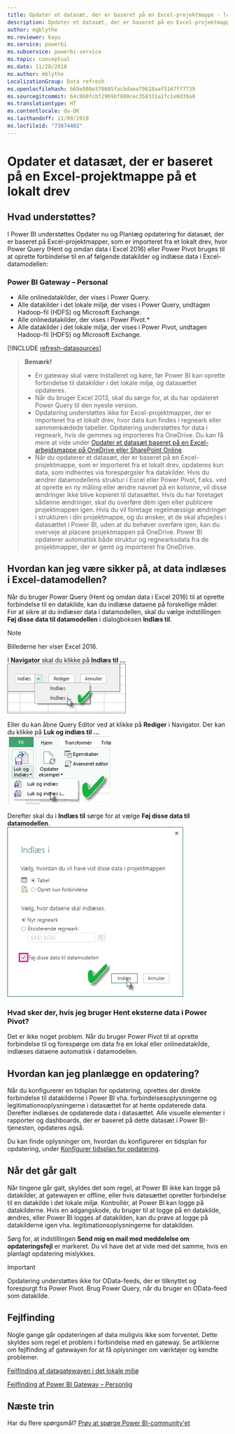 ```yaml
---
title: Opdater et datasæt, der er baseret på en Excel-projektmappe - lokalt
description: Opdater et datasæt, der er baseret på en Excel-projektmappe på et lokalt drev
author: mgblythe
ms.reviewer: kayu
ms.service: powerbi
ms.subservice: powerbi-service
ms.topic: conceptual
ms.date: 11/28/2018
ms.author: mblythe
LocalizationGroup: Data refresh
ms.openlocfilehash: b69e908e378605facbdaea79618aaf5167ff7739
ms.sourcegitcommit: 64c860fcbf2969bf089cec358331a1fc1e0d39a8
ms.translationtype: HT
ms.contentlocale: da-DK
ms.lasthandoff: 11/09/2019
ms.locfileid: "73874402"
---
```

# <a name="refresh-a-dataset-created-from-an-excel-workbook-on-a-local-drive"></a>Opdater et datasæt, der er baseret på en Excel-projektmappe på et lokalt drev
## <a name="whats-supported"></a>Hvad understøttes?
I Power BI understøttes Opdater nu og Planlæg opdatering for datasæt, der er baseret på Excel-projektmapper, som er importeret fra et lokalt drev, hvor Power Query (Hent og omdan data i Excel 2016) eller Power Pivot bruges til at oprette forbindelse til en af følgende datakilder og indlæse data i Excel-datamodellen:  

### <a name="power-bi-gateway---personal"></a>Power BI Gateway – Personal
* Alle onlinedatakilder, der vises i Power Query.
* Alle datakilder i det lokale miljø, der vises i Power Query, undtagen Hadoop-fil (HDFS) og Microsoft Exchange.
* Alle onlinedatakilder, der vises i Power Pivot.\*
* Alle datakilder i det lokale miljø, der vises i Power Pivot, undtagen Hadoop-fil (HDFS) og Microsoft Exchange.

<!-- Refresh Data sources-->
[!INCLUDE [refresh-datasources](./includes/refresh-datasources.md)]

> **Bemærk!**  
> 
> * En gateway skal være installeret og køre, før Power BI kan oprette forbindelse til datakilder i det lokale miljø, og datasættet opdateres.
> * Når du bruger Excel 2013, skal du sørge for, at du har opdateret Power Query til den nyeste version.
> * Opdatering understøttes ikke for Excel-projektmapper, der er importeret fra et lokalt drev, hvor data kun findes i regneark eller sammenkædede tabeller. Opdatering understøttes for data i regneark, hvis de gemmes og importeres fra OneDrive. Du kan få mere at vide under [Opdater et datasæt baseret på en Excel-arbejdsmappe på OneDrive eller SharePoint Online](refresh-excel-file-onedrive.md).
> * Når du opdaterer et datasæt, der er baseret på en Excel-projektmappe, som er importeret fra et lokalt drev, opdateres kun data, som indhentes via forespørgsler fra datakilder. Hvis du ændrer datamodellens struktur i Excel eller Power Pivot, f.eks. ved at oprette en ny måling eller ændre navnet på en kolonne, vil disse ændringer ikke blive kopieret til datasættet. Hvis du har foretaget sådanne ændringer, skal du overføre dem igen eller publicere projektmappen igen. Hvis du vil foretage regelmæssige ændringer i strukturen i din projektmappe, og du ønsker, at de skal afspejles i datasættet i Power BI, uden at du behøver overføre igen, kan du overveje at placere projektmappen på OneDrive. Power BI opdaterer automatisk både struktur og regnearksdata fra de projektmapper, der er gemt og importeret fra OneDrive.
> 
> 

## <a name="how-do-i-make-sure-data-is-loaded-to-the-excel-data-model"></a>Hvordan kan jeg være sikker på, at data indlæses i Excel-datamodellen?
Når du bruger Power Query (Hent og omdan data i Excel 2016) til at oprette forbindelse til en datakilde, kan du indlæse dataene på forskellige måder. For at sikre at du indlæser data i datamodellen, skal du vælge indstillingen **Føj disse data til datamodellen** i dialogboksen **Indlæs til**.

> [!NOTE]
> Billederne her viser Excel 2016.
> 
> 

I **Navigator** skal du klikke på **Indlæs til ...**  
    ![](media/refresh-excel-file-local-drive/refresh_loadtodm_1.png)

Eller du kan åbne Query Editor ved at klikke på **Rediger** i Navigator. Der kan du klikke på **Luk og indlæs til ...**  
    ![](media/refresh-excel-file-local-drive/refresh_loadtodm_2.png)

Derefter skal du i **Indlæs til** sørge for at vælge **Føj disse data til datamodellen**.  
    ![](media/refresh-excel-file-local-drive/refresh_loadtodm_3.png)

### <a name="what-if-i-use-get-external-data-in-power-pivot"></a>Hvad sker der, hvis jeg bruger Hent eksterne data i Power Pivot?
Det er ikke noget problem. Når du bruger Power Pivot til at oprette forbindelse til og forespørge om data fra en lokal eller onlinedatakilde, indlæses dataene automatisk i datamodellen.

## <a name="how-do-i-schedule-refresh"></a>Hvordan kan jeg planlægge en opdatering?
Når du konfigurerer en tidsplan for opdatering, oprettes der direkte forbindelse til datakilderne i Power BI vha. forbindelsesoplysningerne og legitimationsoplysningerne i datasættet for at hente opdaterede data. Derefter indlæses de opdaterede data i datasættet. Alle visuelle elementer i rapporter og dashboards, der er baseret på dette datasæt i Power BI-tjenesten, opdateres også.

Du kan finde oplysninger om, hvordan du konfigurerer en tidsplan for opdatering, under [Konfigurer tidsplan for opdatering](refresh-scheduled-refresh.md).

## <a name="when-things-go-wrong"></a>Når det går galt
Når tingene går galt, skyldes det som regel, at Power BI ikke kan logge på datakilder, at gatewayen er offline, eller hvis datasættet opretter forbindelse til en datakilde i det lokale miljø. Kontrollér, at Power BI kan logge på datakilderne. Hvis en adgangskode, du bruger til at logge på en datakilde, ændres, eller Power BI logges af datakilden, kan du prøve at logge på datakilderne igen vha. legitimationsoplysningerne for datakilden.

Sørg for, at indstillingen **Send mig en mail med meddelelse om opdateringsfejl** er markeret. Du vil have det at vide med det samme, hvis en planlagt opdatering mislykkes.

>[!IMPORTANT]
>Opdatering understøttes ikke for OData-feeds, der er tilknyttet og forespurgt fra Power Pivot. Brug Power Query, når du bruger en OData-feed som datakilde.

## <a name="troubleshooting"></a>Fejlfinding
Nogle gange går opdateringen af data muligvis ikke som forventet. Dette skyldes som regel et problem i forbindelse med en gateway. Se artiklerne om fejlfinding af gatewayen for at få oplysninger om værktøjer og kendte problemer.

[Fejlfinding af datagatewayen i det lokale miljø](service-gateway-onprem-tshoot.md)

[Fejlfinding af Power BI Gateway – Personlig](service-admin-troubleshooting-power-bi-personal-gateway.md)

## <a name="next-steps"></a>Næste trin
Har du flere spørgsmål? [Prøv at spørge Power BI-community'et](https://community.powerbi.com/)

